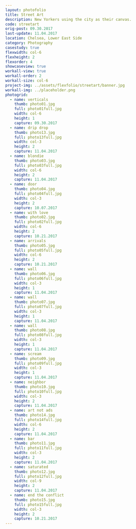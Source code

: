 ```yaml
---
layout: photofolio
title: Street Art
description: New Yorkers using the city as their canvas.
code: streetart
orig-post: 09.30.2017
last-update: 11.04.2017
location: Chelsea, Lower East Side
category: Photography
casestudy: true
flexwidth: col-6
flexheight: 2
flexorder: 4
showcaseview: true
workall-view: true
workall-order: 2
workall-size: col-6
project-img: ../assets/flexfolio/streetart/banner.jpg
workall-img: ../placeholder.png
photogrid:
  - name: verticals
    thumb: photo01.jpg
    full: photo01full.jpg
    width: col-6
    height: 1
    capture: 09.30.2017
  - name: drip drop
    thumb: photo13.jpg
    full: photo13full.jpg
    width: col-3
    height: 2
    capture: 11.04.2017
  - name: blondie
    thumb: photo03.jpg
    full: photo03full.jpg
    width: col-6
    height: 2
    capture: 11.04.2017
  - name: door
    thumb: photo04.jpg
    full: photo04full.jpg
    width: col-3
    height: 2
    capture: 10.07.2017
  - name: with love
    thumb: photo02.jpg
    full: photo02full.jpg
    width: col-6
    height: 2
    capture: 10.21.2017
  - name: arrivals
    thumb: photo05.jpg
    full: photo05full.jpg
    width: col-6
    height: 2
    capture: 10.21.2017
  - name: wall
    thumb: photo06.jpg
    full: photo06full.jpg
    width: col-3
    height: 1
    capture: 11.04.2017
  - name: wall
    thumb: photo07.jpg
    full: photo07full.jpg
    width: col-3
    height: 1
    capture: 11.04.2017
  - name: wall
    thumb: photo08.jpg
    full: photo08full.jpg
    width: col-3
    height: 1
    capture: 11.04.2017
  - name: scream
    thumb: photo09.jpg
    full: photo09full.jpg
    width: col-3
    height: 1
    capture: 11.04.2017
  - name: neighbor
    thumb: photo10.jpg
    full: photo10full.jpg
    width: col-3
    height: 2
    capture: 11.04.2017
  - name: art not ads
    thumb: photo14.jpg
    full: photo14full.jpg
    width: col-6
    height: 2
    capture: 11.04.2017
  - name: bar
    thumb: photo11.jpg
    full: photo11full.jpg
    width: col-3
    height: 2
    capture: 11.04.2017
  - name: saturated
    thumb: photo12.jpg
    full: photo12full.jpg
    width: col-9
    height: 2
    capture: 11.04.2017
  - name: end the conflict
    thumb: photo15.jpg
    full: photo15full.jpg
    width: col-3
    height: 2
    capture: 10.21.2017
---
```


